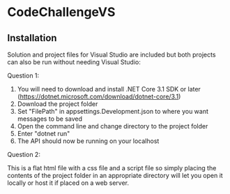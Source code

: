 # CodeChallengeVS

Installation
-------------
Solution and project files for Visual Studio are included but both projects can also be run without needing Visual Studio:

Question 1:

1) You will need to download and install .NET Core 3.1 SDK or later (https://dotnet.microsoft.com/download/dotnet-core/3.1)
2) Download the project folder
3) Set "FilePath" in appsettings.Development.json to where you want messages to be saved
4) Open the command line and change directory to the project folder
3) Enter "dotnet run"
4) The API should now be running on your localhost

Question 2:

This is a flat html file with a css file and a script file so simply placing the contents of the project folder in an appropriate directory will let you open it locally or host it if placed on a web server.
